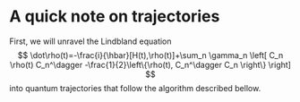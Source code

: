 # A quick note on trajectories

First, we will unravel the Lindbland equation 
$$
\dot\rho(t)=-\frac{i}{\hbar}[H(t),\rho(t)]+\sum_n \gamma_n  \left[ C_n \rho(t) C_n^\dagger -\frac{1}{2}\left\{\rho(t), C_n^\dagger C_n  \right\} \right]
$$
into quantum trajectories that follow the algorithm described bellow.